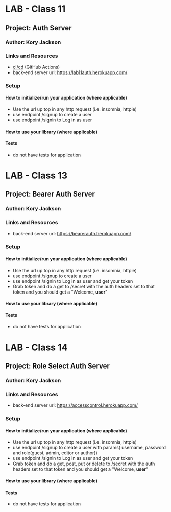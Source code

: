 # LAB - Class 11

## Project: Auth Server

### Author: Kory Jackson

### Links and Resources

- [ci/cd](http://xyz.com) (GitHub Actions)
- back-end server url: https://lab11auth.herokuapp.com/

### Setup

#### How to initialize/run your application (where applicable)

- Use the url up top in any http request (i.e. insomnia, httpie)
- use endpoint /signup to create a user
- use endpoint /signin to Log in as user


#### How to use your library (where applicable)

#### Tests

- do not have tests for application

# LAB - Class 13

## Project: Bearer Auth Server

### Author: Kory Jackson

### Links and Resources

- back-end server url: https://bearerauth.herokuapp.com/

### Setup

#### How to initialize/run your application (where applicable)

- Use the url up top in any http request (i.e. insomnia, httpie)
- use endpoint /signup to create a user
- use endpoint /signin to Log in as user and get your token
- Grab token and do a get to /secret with the auth headers set to that token and you should get a "Welcome, **user**"


#### How to use your library (where applicable)

#### Tests

- do not have tests for application

# LAB - Class 14

## Project: Role Select Auth Server

### Author: Kory Jackson

### Links and Resources

- back-end server url: https://accesscontrol.herokuapp.com/

### Setup

#### How to initialize/run your application (where applicable)

- Use the url up top in any http request (i.e. insomnia, httpie)
- use endpoint /signup to create a user with params( username, password and role(guest, admin, editor or author))
- use endpoint /signin to Log in as user and get your token
- Grab token and do a get, post, put or delete to /secret with the auth headers set to that token and you should get a "Welcome, **user**"


#### How to use your library (where applicable)

#### Tests

- do not have tests for application
